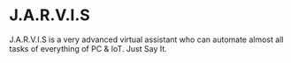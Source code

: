 # J.A.R.V.I.S
J.A.R.V.I.S is a very advanced virtual assistant who can automate almost all tasks of everything of PC &amp; IoT. Just Say It.
